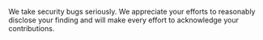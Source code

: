 We take security bugs seriously. We appreciate your efforts to reasonably disclose
your finding and will make every effort to acknowledge your contributions.
